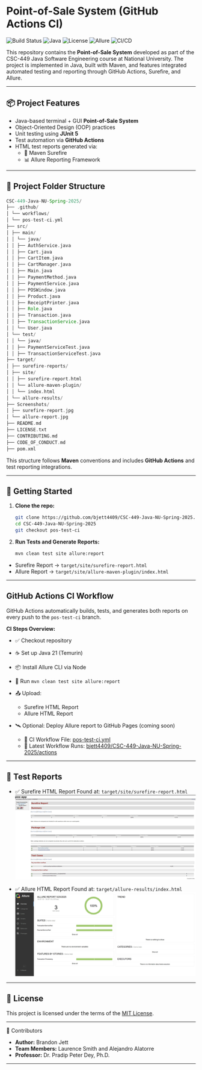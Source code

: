 # Point-of-Sale System (GitHub Actions CI)

![Build Status](https://github.com/bjett4409/CSC-449-Java-NU-Spring-2025/actions/workflows/pos-test-ci.yml/badge.svg)
![Java](https://img.shields.io/badge/Java-21-blue.svg)
![License](https://img.shields.io/badge/license-MIT-green)
![Allure](https://img.shields.io/badge/report-Allure-blueviolet)
![CI/CD](https://img.shields.io/github/actions/workflow/status/bjett4409/CSC-449-Java-NU-Spring-2025/pos-test-ci.yml?branch=pos-test-ci)

This repository contains the **Point-of-Sale System** developed as part of the CSC-449 Java Software Engineering course at National University. The project is implemented in Java, built with Maven, and features integrated automated testing and reporting through GitHub Actions, Surefire, and Allure.

---

## 📦 Project Features

- Java-based terminal + GUI **Point-of-Sale System**
- Object-Oriented Design (OOP) practices
- Unit testing using **JUnit 5**
- Test automation via **GitHub Actions**
- HTML test reports generated via:
  - 🧪 Maven Surefire
  - 📊 Allure Reporting Framework

---

## 📁 Project Folder Structure

```groovy
CSC-449-Java-NU-Spring-2025/
├── .github/
│ └── workflows/
│ └── pos-test-ci.yml
├── src/
│ ├── main/
│ │ └── java/
│ │ ├── AuthService.java
│ │ ├── Cart.java
│ │ ├── CartItem.java
│ │ ├── CartManager.java
│ │ ├── Main.java
│ │ ├── PaymentMethod.java
│ │ ├── PaymentService.java
│ │ ├── POSWindow.java
│ │ ├── Product.java
│ │ ├── ReceiptPrinter.java
│ │ ├── Role.java
│ │ ├── Transaction.java
│ │ ├── TransactionService.java
│ │ └── User.java
│ └── test/
│ │ └── java/
│ │ ├── PaymentServiceTest.java
│ │ ├── TransactionServiceTest.java
├── target/
│ ├── surefire-reports/
│ ├── site/
│ │ ├── surefire-report.html
│ │ └── allure-maven-plugin/
│ │ └── index.html
│ └── allure-results/
├── Screenshots/
│ ├── surefire-report.jpg
│ └── allure-report.jpg
├── README.md
├── LICENSE.txt
├── CONTRIBUTING.md
├── CODE_OF_CONDUCT.md
├── pom.xml
```

This structure follows **Maven** conventions and includes **GitHub Actions** and test reporting integrations.

---

## 🚀 Getting Started

1. **Clone the repo:**

    ```bash
    git clone https://github.com/bjett4409/CSC-449-Java-NU-Spring-2025.git
    cd CSC-449-Java-NU-Spring-2025
    git checkout pos-test-ci
    ```

2. **Run Tests and Generate Reports:**

    ```bash
    mvn clean test site allure:report
    ```

- Surefire Report → `target/site/surefire-report.html`
- Allure Report → `target/site/allure-maven-plugin/index.html`

---

## GitHub Actions CI Workflow

GitHub Actions automatically builds, tests, and generates both reports on every push to the `pos-test-ci` branch.

**CI Steps Overview:**

- ✅ Checkout repository
- ☕ Set up Java 21 (Temurin)
- 📦 Install Allure CLI via Node
- 🧪 Run `mvn clean test site allure:report`
- 📤 Upload:
  - Surefire HTML Report
  - Allure HTML Report
- 🛰️ Optional: Deploy Allure report to GitHub Pages (coming soon)

  - 🔗 CI Workflow File: [pos-test-ci.yml](.github/workflows/pos-test-ci.yml)
  - 🔗 Latest Workflow Runs: [bjett4409/CSC-449-Java-NU-Spring-2025/actions](https://github.com/bjett4409/CSC-449-Java-NU-Spring-2025/actions)

---

## 🧪 Test Reports

- ✅ Surefire HTML Report
Found at: `target/site/surefire-report.html`
![surefire-report.jpg](Screenshots/surefire-report.jpg)

- ✅ Allure HTML Report
Found at: `target/allure-results/index.html`
![allure-report.jpg](Screenshots/allure-report.jpg)

---

## 📄 License

This project is licensed under the terms of the [MIT License](LICENSE.txt).

---

👥 Contributors

- **Author:** Brandon Jett
- **Team Members:** Laurence Smith and Alejandro Alatorre
- **Professor:** Dr. Pradip Peter Dey, Ph.D.

---
